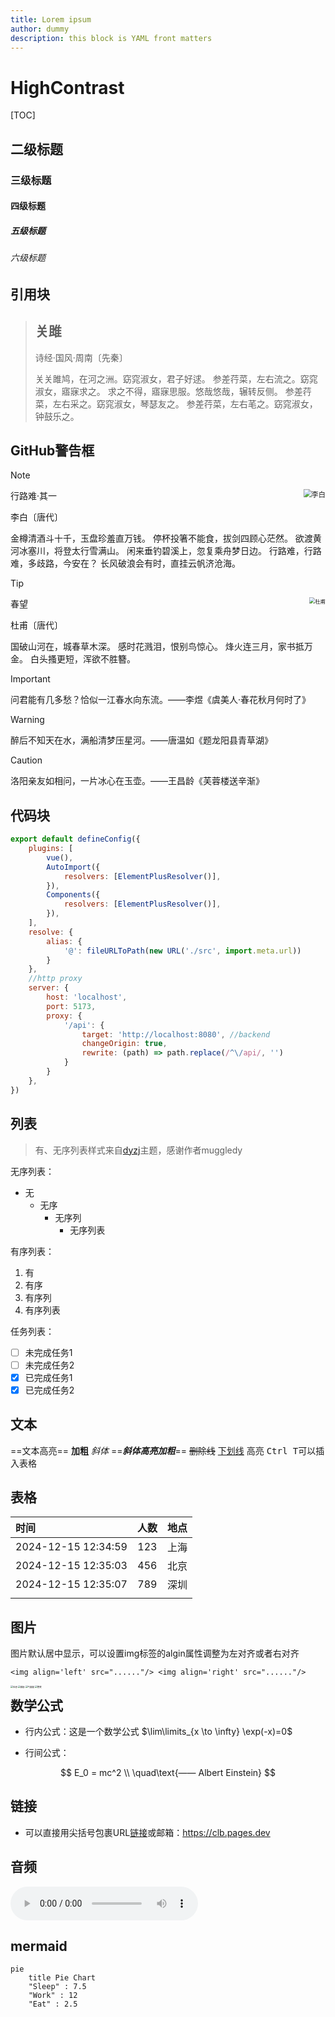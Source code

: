 ```yaml
---
title: Lorem ipsum
author: dummy
description: this block is YAML front matters
---
```


# HighContrast

[TOC]

## 二级标题

### 三级标题

#### 四级标题

##### 五级标题

###### 六级标题

## 引用块

> ## 关雎
>
> 诗经·国风·周南〔先秦〕
>
> 关关雎鸠，在河之洲。窈窕淑女，君子好逑。
> 参差荇菜，左右流之。窈窕淑女，寤寐求之。
> 求之不得，寤寐思服。悠哉悠哉，辗转反侧。
> 参差荇菜，左右采之。窈窕淑女，琴瑟友之。
> 参差荇菜，左右芼之。窈窕淑女，钟鼓乐之。

## GitHub警告框

> [!NOTE]
>
> <img align='right' src="https://ziyuan.guwendao.net/authorImg300/libai.jpg" alt="李白" style="zoom:80%;" />行路难·其一
>
> 李白〔唐代〕
>
> 金樽清酒斗十千，玉盘珍羞直万钱。
> 停杯投箸不能食，拔剑四顾心茫然。
> 欲渡黄河冰塞川，将登太行雪满山。
> 闲来垂钓碧溪上，忽复乘舟梦日边。
> 行路难，行路难，多歧路，今安在？
> 长风破浪会有时，直挂云帆济沧海。

> [!TIP]
>
> <img align='right' src="https://ziyuan.guwendao.net/authorImg300/dufu.jpg" alt="杜甫" style="zoom: 60%;" />春望
>
> 杜甫〔唐代〕
>
> 国破山河在，城春草木深。
> 感时花溅泪，恨别鸟惊心。
> 烽火连三月，家书抵万金。
> 白头搔更短，浑欲不胜簪。

> [!IMPORTANT]
>
> 问君能有几多愁？恰似一江春水向东流。——李煜《虞美人·春花秋月何时了》

> [!WARNING]
>
> 醉后不知天在水，满船清梦压星河。——唐温如《题龙阳县青草湖》

> [!CAUTION]
>
> 洛阳亲友如相问，一片冰心在玉壶。——王昌龄《芙蓉楼送辛渐》

## 代码块

```javascript
export default defineConfig({
    plugins: [
        vue(),
        AutoImport({
            resolvers: [ElementPlusResolver()],
        }),
        Components({
            resolvers: [ElementPlusResolver()],
        }),
    ],
    resolve: {
        alias: {
            '@': fileURLToPath(new URL('./src', import.meta.url))
        }
    },
    //http proxy
    server: {
        host: 'localhost',
        port: 5173,
        proxy: {
            '/api': {
                target: 'http://localhost:8080', //backend
                changeOrigin: true,
                rewrite: (path) => path.replace(/^\/api/, '')
            }
        }
    },
})
```

## 列表

> 有、无序列表样式来自[dyzj](https://theme.typora.io/theme/dyzj/)主题，感谢作者muggledy

无序列表：


- 无
  - 无序
    - 无序列
      - 无序列表

有序列表：

1. 有
2. 有序
3. 有序列
4. 有序列表

任务列表：

- [ ] 未完成任务1
- [ ] 未完成任务2
- [x] 已完成任务1
- [x] 已完成任务2

## 文本

==文本高亮== __加粗__ *斜体* ==***斜体高亮加粗***== ~~删除线~~ <u>下划线</u> <span alt='highlight'>高亮</span> <kbd>Ctrl T</kbd>可以插入表格

## 表格

| 时间                | 人数 | 地点 |
| :------------------ | :--: | ---: |
| 2024-12-15 12:34:59 | 123  | 上海 |
| 2024-12-15 12:35:03 | 456  | 北京 |
| 2024-12-15 12:35:07 | 789  | 深圳 |
|                     |      |      |

## 图片

图片默认居中显示，可以设置img标签的algin属性调整为左对齐或者右对齐

`<img align='left' src="......"/> <img align='right' src="......"/>`

<img align='left' src="https://s2.loli.net/2024/12/29/8KTQLnUcGzX2vdx.gif" alt="社恐" style="zoom:25%;" /><img align='left' src="https://s2.loli.net/2024/12/29/mTNin3OZPyucQpV.gif" alt="威胁" style="zoom:25%;" /><img align='left' src="https://s2.loli.net/2024/12/29/LRBkhyGwbI3toO7.gif" alt="气鼓鼓" style="zoom:25%;" /><img align='left' src="https://s2.loli.net/2024/12/29/Zbnxh3fTJUK8r7V.gif" alt="憋笑" style="zoom:25%;" />









## 数学公式

- 行内公式：这是一个数学公式 $\lim\limits_{x \to \infty} \exp(-x)=0$

- 行间公式：

$$
E_0 = mc^2 \\
\quad\text{—— Albert Einstein}
$$

## 链接

- 可以直接用尖括号包裹URL[链接]()或邮箱：<https://clb.pages.dev>

## 音频

<audio controls="controls">
  <source src="https://bin-music.netlify.app/songs/%E5%B0%8F%E3%81%95%E3%81%AA%E6%B5%B7-%E7%B5%90%E6%9D%9F%E3%83%90%E3%83%B3%E3%83%89.mp3" type="audio/mp3" />
</audio>


## mermaid

```mermaid
pie
    title Pie Chart
    "Sleep" : 7.5
    "Work" : 12
    "Eat" : 2.5 
```
